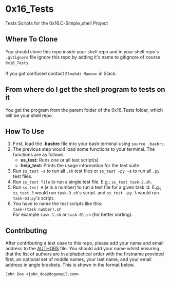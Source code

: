 # 0x16_Tests

Tests Scripts for the 0x16.C-Simple_shell Project
## Where To Clone

You should clone this repo inside your shell repo and in your shell repo's `.gitignore` file ignore this repo by adding it's name to gitignore of course `0x16_Tests`.
<br/>
<br/>
If you got confused contact `Elmahdi Mamoun` in Slack.

## From where do I get the shell program to tests on it

You get the program from the parent folder of the 0x16_Tests folder, which will be your shell repo.

## How To Use

1. First, load the **.bashrc** file into your bash terminal using `source .bashrc`.
2. The previous step would load some functions to your terminal. The functions are as follows:<br/>
   + **ss_test:** Runs one or all test script(s)
   + **help_test:** Prints the usage information for the test suite
3. Run `ss_test -a` to run all `.sh` test files or `ss_test -py -a` to run all `.py` test files.
4. Run `ss_test file` to run a single test file. E.g.; `ss_test task-2.sh`.
5. Run `ss_test #` (`#` is a number) to run a test file for a given task id. E.g.; `ss_test 3` would run `task-3.sh`'s script. and `ss_test -py 3` would run `task-03.py`'s script.
6. You have to name the test scripts like this: <br/>`task-(task number).sh`<br/>For example `task-1.sh` or `task-01.sh` (for better sorting).

## Contributing

After contributing a test case to this repo, please add your name and email address to the [AUTHORS](AUTHORS) file. You should add your name whilst ensuring that the list of authors are in alphabetical order with the firstname provided first, an optional set of middle names, your last name, and your email address in angle brackets. This is shown in the format below.

```
John Doe <john_doe@dogemail.com>
```
